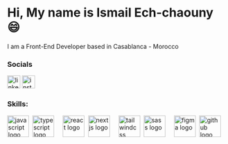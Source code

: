 <h1 align="left">Hi, My name is Ismail Ech-chaouny😄</h1>
<p align="left">I am a Front-End Developer based in Casablanca - Morocco</p>

<h3 align="left">Socials</h3>
<div align="left">
<a href="https://www.linkedin.com/in/ismail-ech-chaouny-924399267" target="_blank"><img src="https://img.shields.io/badge/LinkedIn-0A66C2?logo=linkedin&logoColor=white&style=for-the-badge" height="30" alt="linkedin logo"  /></a>
<a href="https://www.instagram.com/ismael.uny" target="_blank"><img src="https://img.shields.io/badge/Instagram-E4405F?logo=instagram&logoColor=white&style=for-the-badge" height="30" alt="instagram logo"  /></a>
</div>

<h3 align="left">Skills:</h3>
<div align="left">
  <img src="https://skillicons.dev/icons?i=js" height="50" alt="javascript logo"  />
  <img width="0.5" />
  <img src="https://skillicons.dev/icons?i=ts" height="50" alt="typescript logo"  />
  <img width="12" />
  <img src="https://skillicons.dev/icons?i=react" height="50" alt="react logo"  />
  <img width="0.5" />
  <img src="https://skillicons.dev/icons?i=nextjs" height="50" alt="nextjs logo"  />
  <img width="12" />
  <img src="https://skillicons.dev/icons?i=tailwind" height="50" alt="tailwindcss logo"  />
  <img width="0.5" />
  <img src="https://skillicons.dev/icons?i=sass" height="50" alt="sass logo"  />
  <img width="12" />
  <img src="https://skillicons.dev/icons?i=figma" height="50" alt="figma logo"  />
  <img width="0.5" />
  <img src="https://skillicons.dev/icons?i=github" height="50" alt="github logo"  />
</div>
